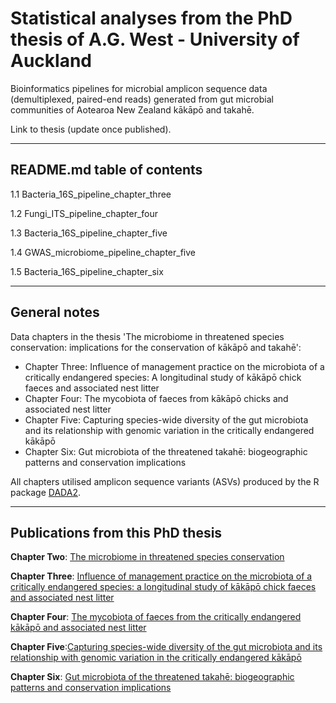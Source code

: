 # Statistical analyses from the PhD thesis of A.G. West - University of Auckland

Bioinformatics pipelines for microbial amplicon sequence data (demultiplexed, paired-end reads) generated from gut microbial communities of Aotearoa New Zealand kākāpō and takahē.

Link to thesis (update once published).
***

## README.md table of contents

1.1 Bacteria_16S_pipeline_chapter_three

1.2 Fungi_ITS_pipeline_chapter_four

1.3 Bacteria_16S_pipeline_chapter_five

1.4 GWAS_microbiome_pipeline_chapter_five

1.5 Bacteria_16S_pipeline_chapter_six

***

## General notes

Data chapters in the thesis 'The microbiome in threatened species conservation: implications for the conservation of kākāpō and takahē':

- Chapter Three: Influence of management practice on the microbiota of a critically endangered species: A longitudinal study of kākāpō chick faeces and associated nest litter
- Chapter Four: The mycobiota of faeces from kākāpō chicks and associated nest litter
- Chapter Five: Capturing species-wide diversity of the gut microbiota and its relationship with genomic variation in the critically endangered kākāpō
- Chapter Six: Gut microbiota of the threatened takahē: biogeographic patterns and conservation implications

All chapters utilised amplicon sequence variants (ASVs) produced by the R package [DADA2](https://benjjneb.github.io/dada2/). 

***

## Publications from this PhD thesis

**Chapter Two**: [The microbiome in threatened species conservation](https://www.sciencedirect.com/science/article/pii/S0006320718311145)

**Chapter Three**: [Influence of management practice on the microbiota of a critically endangered species: a longitudinal study of kākāpō chick faeces and associated nest litter](https://animalmicrobiome.biomedcentral.com/articles/10.1186/s42523-022-00204-w)

**Chapter Four**: [The mycobiota of faeces from the critically endangered kākāpō and associated nest litter](https://www.tandfonline.com/doi/full/10.1080/03014223.2023.2170428)

**Chapter Five**:[Capturing species-wide diversity of the gut microbiota and its relationship with genomic variation in the critically endangered kākāpō](https://onlinelibrary.wiley.com/doi/full/10.1111/mec.16999#:~:text=Previous%20research%20has%20shown%20that,et%20al.%2C%202022)

**Chapter Six**: [Gut microbiota of the threatened takahē: biogeographic patterns and conservation implications](https://animalmicrobiome.biomedcentral.com/articles/10.1186/s42523-021-00158-5)
